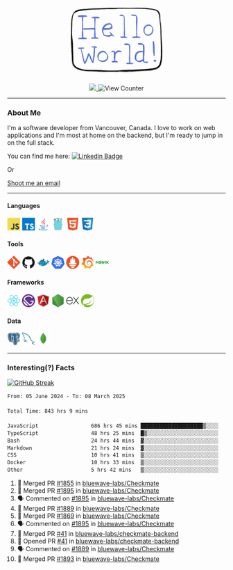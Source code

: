 <div align="center">
    <img src="./img/hello_world.webp" height="200px" width="">
    <div>
        <a href="https://www.linkedin.com/in/ajhollid">
            <img src="https://img.shields.io/badge/LinkedIn-blue"/>
        </a>
        <img src="https://komarev.com/ghpvc/?username=ajhollid&color=yellow" alt="View Counter">
    </div>
</div>

---

### About Me

I'm a software developer from Vancouver, Canada. I love to work on web applications and I'm most at home on the backend, but I'm ready to jump in on the full stack.

You can find me here: [![Linkedin Badge](https://img.shields.io/badge/-ajhollid-blue?style=flat&logo=Linkedin&logoColor=white)](https://www.linkedin.com/in/ajhollid)

Or

[Shoot me an email](mailto:ajhollid@gmail.com)

---

#### Languages

<div>
    <img src="./img/devicons/javascript-original.svg" width=30 height=30 alt="JavaScript">
    <img src="/img/devicons/typescript-original.svg" width=30 height=30 alt="TypeScript">
    <img src="./img/devicons/java-original.svg" width=30 height=30 alt="Java">
    <img src="./img/devicons/go-original.svg" width=30 height=30 alt="Golang">
    <img src="./img/devicons/html5-original.svg" width=30 height=30 alt="HTML 5">
    <img src="./img/devicons/css3-original.svg" width=30 height=30 alt="CSS 3">
</div>

#### Tools

<div>
    <img src="./img/devicons/git-original.svg" width=30 height=30 alt="Git">
    <img src="./img/devicons/github-original.svg" width=30 height=30 alt="Github">
    <img src="./img/devicons/docker-original.svg" width=30 
    height=30 alt="Docker">
    <img src="./img/devicons/kubernetes-original.svg" width=30 height=30 alt="K8">
    <img src="./img/devicons/prometheus-original.svg" width=30 height=30 alt="Prometheus">
    <img src="./img/devicons/grafana-original.svg" width=30 height=30 alt="Grafana">
    <img src="./img/devicons/nginx-original.svg" width=30 height=30 alt="Nginx">
</div>

#### Frameworks

<div>
    <img src="./img/devicons/react-original.svg" width=30 height=30 alt="React">
    <img src="./img/devicons/gatsby-original.svg" width=30 height=30 alt="Gatsby">
    <img src="./img/devicons/angularjs-original.svg" width=30 height=30 alt="AngularJS">
    <img src="./img/devicons/nodejs-original.svg" width=30 height=30 alt="NodeJS">
    <img src="./img/devicons/express-original.svg" width=30 height=30 alt="Express">
    <img src="./img/devicons/spring-original.svg" width=30 height=30 alt="Spring">
</div>

#### Data

<div>
    <img src="./img/devicons/postgresql-original.svg" width=30 height=30 alt="Postgresql">
    <img src="./img/devicons/mysql-original.svg" width=30 height=30 alt="Mysql">
    <img src="./img/devicons/mongodb-original.svg" width=30 height=30 alt="MongoDB">
</div>

---

### Interesting(?) Facts

[![GitHub Streak](http://github-readme-streak-stats.herokuapp.com?user=ajhollid)](https://git.io/streak-stats)

 <!--START_SECTION:waka-->

```txt
From: 05 June 2024 - To: 08 March 2025

Total Time: 843 hrs 9 mins

JavaScript                 686 hrs 45 mins ████████████████████▒░░░░   80.90 %
TypeScript                 48 hrs 25 mins  █▒░░░░░░░░░░░░░░░░░░░░░░░   05.70 %
Bash                       24 hrs 44 mins  ▓░░░░░░░░░░░░░░░░░░░░░░░░   02.92 %
Markdown                   21 hrs 24 mins  ▓░░░░░░░░░░░░░░░░░░░░░░░░   02.52 %
CSS                        10 hrs 41 mins  ▒░░░░░░░░░░░░░░░░░░░░░░░░   01.26 %
Docker                     10 hrs 33 mins  ▒░░░░░░░░░░░░░░░░░░░░░░░░   01.24 %
Other                      5 hrs 42 mins   ▒░░░░░░░░░░░░░░░░░░░░░░░░   00.67 %
```

<!--END_SECTION:waka-->


<!--START_SECTION:activity-->
1. 🎉 Merged PR [#1855](https://github.com/bluewave-labs/Checkmate/pull/1855) in [bluewave-labs/Checkmate](https://github.com/bluewave-labs/Checkmate)
2. 🎉 Merged PR [#1895](https://github.com/bluewave-labs/Checkmate/pull/1895) in [bluewave-labs/Checkmate](https://github.com/bluewave-labs/Checkmate)
3. 🗣 Commented on [#1895](https://github.com/bluewave-labs/Checkmate/pull/1895#issuecomment-2711299259) in [bluewave-labs/Checkmate](https://github.com/bluewave-labs/Checkmate)
4. 🎉 Merged PR [#1889](https://github.com/bluewave-labs/Checkmate/pull/1889) in [bluewave-labs/Checkmate](https://github.com/bluewave-labs/Checkmate)
5. 🎉 Merged PR [#1869](https://github.com/bluewave-labs/Checkmate/pull/1869) in [bluewave-labs/Checkmate](https://github.com/bluewave-labs/Checkmate)
6. 🗣 Commented on [#1895](https://github.com/bluewave-labs/Checkmate/pull/1895#issuecomment-2709081194) in [bluewave-labs/Checkmate](https://github.com/bluewave-labs/Checkmate)
7. 🎉 Merged PR [#41](https://github.com/bluewave-labs/checkmate-backend/pull/41) in [bluewave-labs/checkmate-backend](https://github.com/bluewave-labs/checkmate-backend)
8. 💪 Opened PR [#41](https://github.com/bluewave-labs/checkmate-backend/pull/41) in [bluewave-labs/checkmate-backend](https://github.com/bluewave-labs/checkmate-backend)
9. 🗣 Commented on [#1889](https://github.com/bluewave-labs/Checkmate/pull/1889#issuecomment-2708926267) in [bluewave-labs/Checkmate](https://github.com/bluewave-labs/Checkmate)
10. 🎉 Merged PR [#1893](https://github.com/bluewave-labs/Checkmate/pull/1893) in [bluewave-labs/Checkmate](https://github.com/bluewave-labs/Checkmate)
<!--END_SECTION:activity-->
